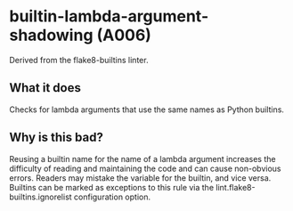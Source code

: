 # builtin-lambda-argument-shadowing (A006)
Derived from the flake8-builtins linter.
## What it does
Checks for lambda arguments that use the same names as Python builtins.
## Why is this bad?
Reusing a builtin name for the name of a lambda argument increases the
difficulty of reading and maintaining the code and can cause
non-obvious errors. Readers may mistake the variable for the
builtin, and vice versa.
Builtins can be marked as exceptions to this rule via the
lint.flake8-builtins.ignorelist configuration option.
```